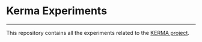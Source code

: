 # Kerma Experiments
***
This repository contains all the experiments related to the [KERMA project](https://github.com/gkarlos/kerma).